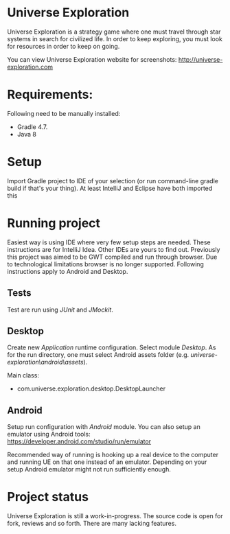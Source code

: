 # Universe Exploration
Universe Exploration is a strategy game where one must travel through star systems in search for civilized life.
In order to keep exploring, you must look for resources in order to keep on going.

You can view Universe Exploration website for screenshots:
http://universe-exploration.com

# Requirements:
Following need to be manually installed:
* Gradle 4.7.
* Java 8

# Setup
Import Gradle project to IDE of your selection (or run command-line gradle build if that's your thing). At least
IntelliJ and Eclipse have both imported this

# Running project
Easiest way is using IDE where very few setup steps are needed. These instructions are for IntelliJ Idea. Other IDEs
are yours to find out. Previously this project was aimed to be GWT compiled and run through browser. Due to
technological limitations browser is no longer supported. Following instructions apply to Android and Desktop.

## Tests
Test are run using *JUnit* and *JMockit*.

## Desktop
Create new *Application* runtime configuration. Select module *Desktop*. As for the run directory, one must select
Android assets folder (e.g. *universe-exploration\android\assets*).

Main class:
* com.universe.exploration.desktop.DesktopLauncher

## Android
Setup run configuration with *Android* module. You can also setup an emulator using Android tools:
https://developer.android.com/studio/run/emulator

Recommended way of running is hooking up a real device to the computer and running UE on that one
instead of an emulator. Depending on your setup Android emulator might not run sufficiently enough. 

# Project status
Universe Exploration is still a work-in-progress. The source code is open for fork, reviews and so forth.
There are many lacking features.
